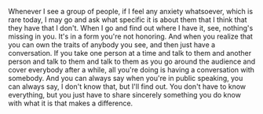 Whenever I see a group of people, if I feel any anxiety whatsoever, which is rare today, I may go and ask what specific it is about them that I think that they have that I don't. When I go and find out where I have it, see, nothing's missing in you. It's in a form you're not honoring. And when you realize that you can own the traits of anybody you see, and then just have a conversation. If you take one person at a time and talk to them and another person and talk to them and talk to them as you go around the audience and cover everybody after a while, all you're doing is having a conversation with somebody. And you can always say when you're in public speaking, you can always say, I don't know that, but I'll find out. You don't have to know everything, but you just have to share sincerely something you do know with what it is that makes a difference.